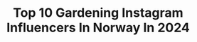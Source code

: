 ---
title: Top 10 Gardening Instagram Influencers In Norway In 2024
description: >-
  Find top gardening Instagram influencers in Norway in 2024. Most popular hashtags: #gardeninspiration #garden #gardendesign #gardening.
platform: Instagram
hits: 15
text_top: Discover the most popular Instagram profiles on inBeat.
text_bottom: Our platform aggregates 15 Instagram influencers like this in Norway for you to connect with.
profiles:
  - username: "lenespedersen"
    fullname: >-
      Lene S. Pedersen
    bio: >-
      🔹Interiør/Hagedesign/Foto 🔹Årets baderom 2022 🔹FinalenVixenAwards 2021 🔹Årets kjøkken 2020 🔹Finalist Gullfjæren 2018/19/20/21,22 🔹2. pl2017 Sandefjord
    location: "Norway"
    followers: 87083
    engagement: 60
    commentsToLikes: 0.152676
    id: ck6u9f7ckx7rw0j71ubtvgeai
    verified: false
    hashtags: "#bedroom, #bedroominspo, #balkonginspiration, #baderomsinspirasjon"
  - username: "cathrinedoreen"
    fullname: >-
      𝘎𝘢𝘳𝘥𝘦𝘯, 𝘪𝘯𝘵𝘦𝘳𝘪𝘰𝘳 & 𝘯𝘢𝘵𝘶𝘳𝘦 📷
    bio: >-
      ⋒ Finalist Gullfjæren 2020«Årets moderne profil»🪶 ⋒ My art @inzpero ✍🏽 ⋒ Vil du bli @vikingbad.no ambassadør?
    location: "Norway"
    followers: 160951
    engagement: 89
    commentsToLikes: 0.081742
    id: ck15tgk5lhz3s0i19pahjg2i9
    verified: false
    hashtags: "#dekton, #kj, #cosentino, #garden"
  - username: "hovelsrudhagen"
    fullname: >-
      Hovelsrud gård på Helgøya
    bio: >-
      Historical garden and farm with organic fruit, berries and chicken. Winner of Europa Nostra Award.
    location: "Norway"
    followers: 18780
    engagement: 474
    commentsToLikes: 0.027028
    id: ck14ldy0wu72j0i19hf5n2krl
    verified: false
    hashtags: "#drone, #djimavicpro, #visitinnlandet, #organic"
  - username: "tonekrok"
    fullname: >-
      Tone Kroken
    bio: >-
      Stylist, Interiørarkitekt, Designer, Art, Home& Flower Love
    location: "Norway"
    followers: 73078
    engagement: 87
    commentsToLikes: 0.020602
    id: ck6twaz7yqzek0j71lal8z7ot
    verified: false
    hashtags: "#homestyle, #design, #interiorinspo, #terrasseliv"
  - username: "anettevs"
    fullname: >-
      Anette Veronica 🇳🇴 Homedecor | Travelling| Lifes moments
    bio: >-
      Just a girl capturing her home and life in squares💗 Lover of home & garden, animals, God, travelling and all things pink🌸
    location: "Norway"
    followers: 11934
    engagement: 133
    commentsToLikes: 0.377402
    id: ck0ty9wkwm3230i19mrwfkgyc
    verified: false
    hashtags: "#finehjem, #julepynt, #juletr, #interior"
  - username: "villakildal"
    fullname: >-
      Birthe | Interiørdesigner
    bio: >-
      Hus & Hage🌳 Arbeid utført av oss Content Creator Winner of; *Årets Gullfjær 2021 *Uterom 2020 *Stue 2019 *Kjøkken 2018 Semifinalist Vixen 2018/2019
    location: "Norway"
    followers: 80129
    engagement: 299
    commentsToLikes: 0.201880
    id: ck6tp7dl3i8ik0j71edl35sm0
    verified: false
    hashtags: "#gardeninspiration, #hagedesign, #archilovers, #architecture"
  - username: "holstedhanne"
    fullname: >-
      Hanne - Hage & Interiør & Diy
    bio: >-
      Award winning influencer Årets uteplass 2018 For repost:#dittuterom Garden🌿uterom🌿interior🌿Diy Epost:holstedhanne@gmail.com
    location: "Norway"
    followers: 26513
    engagement: 399
    commentsToLikes: 0.112137
    id: ck6ucagsyegfl0j71fhyhm7ut
    verified: false
    hashtags: "#christmas, #cosentino, #uterom, #gardendesign"
  - username: "hagekolonien"
    fullname: >-
      Hagekolonien
    bio: >-
      Jane Ødegaard 🖌| Journalist & photo Lev Landlig - Hageliv & Uterom 🍀| Solvang Allotment in Oslo 🌸| Flowers & interior 🐈| My cat, bees, birds 🐝🕊
    location: "Norway"
    followers: 3391
    engagement: 923
    commentsToLikes: 0.076138
    id: ckaoyum1mj5f60i78a7giv4ix
    verified: false
    hashtags: "#nature, #gardens, #gardeninspiration, #birdwatching"
  - username: "cathrineshusoghage"
    fullname: >-
      c a t h r i n e ✞  /Norway🇳🇴
    bio: >-
      Inspirasjon fra mitt hus, hage og drivhus🌱Fredrikstad Hageliv 4/18 Please cred my pictures
    location: "Norway"
    followers: 9199
    engagement: 389
    commentsToLikes: 0.032356
    id: ck5bwnx9um2c10i11008773os
    verified: false
    hashtags: "#hagelivoguterom, #gardeninspiration, #garden, #kj"
  - username: "interiormerete"
    fullname: >-
      Merete Jæger
    bio: >-
      ▪️Interior with a touch of nature ▪️Sunsets ▪️Maura, Norway🇳🇴
    location: "Norway"
    followers: 71425
    engagement: 848
    commentsToLikes: 0.048202
    id: ck5cc55sbgqp40i11ppxx5cv2
    verified: false
    hashtags: "#color, #table, #window, #terrace"
---